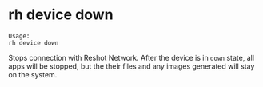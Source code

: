 # rh device down

```
Usage:
rh device down

```

Stops connection with Reshot Network. After the device is in `down` state, all apps will be stopped, but the their files and any images generated will stay on the system.




